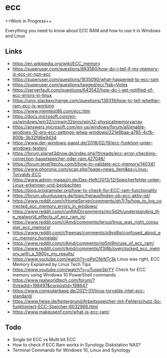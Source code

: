 # ecc

++Work in Progress++

Everything you need to know about ECC RAM and how to use it in Windows and Linux

## Links
- https://en.wikipedia.org/wiki/ECC_memory
- https://superuser.com/questions/893560/how-do-i-tell-if-my-memory-is-ecc-or-non-ecc
- https://superuser.com/questions/1635090/what-happened-to-ecc-ram
- https://superuser.com/questions/tagged/ecc?tab=Votes
- https://serverfault.com/questions/643542/how-do-i-get-notified-of-ecc-errors-in-linux
- https://unix.stackexchange.com/questions/139319/how-to-tell-whether-ram-ecc-is-working
- https://www.memtest86.com/ecc.htm
- https://docs.microsoft.com/en-us/windows/win32/cimwin32prov/win32-physicalmemoryarray
- https://answers.microsoft.com/en-us/windows/forum/all/enable-windows-10-pro-ecc-settings-whea-windows/221e6baa-a765-4cfb-800b-3b32fd6e9434
- https://www.der-windows-papst.de/2018/02/19/ecc-funktion-unter-windows-testen/
- https://forum.planet3dnow.de/index.php?threads/ecc-error-checking-correction-hauptspeicher-oder-ram.427046/
- https://forum.level1techs.com/t/how-to-validate-ecc-memory/140341
- https://www.phoronix.com/scan.php?page=news_item&px=Linus-Torvalds-ECC
- https://www.admin-magazin.de/Das-Heft/2013/12/Speicherfehler-unter-Linux-erkennen-und-beobachten
- https://blog.programster.org/how-to-check-for-ECC-ram-functionality
- https://forum.ubuntuusers.de/topic/herausfinden-ob-ecc-aktiv-ist/
- https://www.reddit.com/r/HomeServer/comments/gh7r7q/how_to_log_corrected_ecc_memory_errors_in_windows/
- https://www.reddit.com/r/unRAID/comments/mc5d2h/understanding_the_realworld_effects_of_ecc_ram_in/
- https://www.reddit.com/r/Amd/comments/lerxuj/linus_was_right_consumer_ecc_memory/
- https://www.reddit.com/r/freenas/comments/o9sg8q/confused_about_ecc_memory_homelab/
- https://www.reddit.com/r/Amd/comments/np5m9m/use_of_ecc_ram/
- https://www.reddit.com/r/Amd/comments/lf3i6b/overclocked_ecc_memory_with_a_5900x_my_results/
- https://www.youtube.com/watch?v=pPeCNrNTr3k Linus was right, ECC Memory Explained by Linus Tech Tips
- https://www.youtube.com/watch?v=uTuxqxSkjYY Check for ECC memory using Windows 10 PowerShell commands
- https://www.realworldtech.com/forum/?threadid=198497&curpostid=198647
- https://www.computerbase.de/2021-01/linus-torvalds-intel-ecc-standard/
- https://www.heise.de/hintergrund/Arbeitsspeicher-mit-Fehlerschutz-So-funktioniert-ECC-Speicher-6032966.html
- https://www.makeuseof.com/what-is-ecc-ram/

## Todo
- Single bit ECC vs Multi bit ECC
- How to check if ECC Ram works in Synology Diskstation NAS?
- Terminal Commands for Windows 10, Linux and Synology
